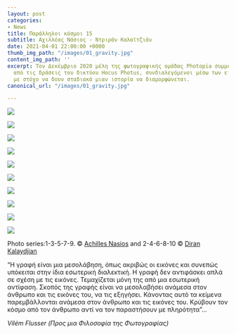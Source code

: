 ```yaml
---
layout: post
categories:
- News
title: Παράλληλοι κόσμοι 15
subtitle: Αχιλλέας Νάσιος - Ντριράν Καλαϊτζιάν
date: 2021-04-01 22:00:00 +0000
thumb_img_path: "/images/01_gravity.jpg"
content_img_path: ''
excerpt: Τον Δεκέμβριο 2020 μέλη της φωτογραφικής ομάδας Photopia συμμετείχαν σε μια
  από τις δράσεις του δικτύου Hocus Photus, συνδιαλεγόμενοι μέσω των εικόνων τους
  με στόχο να δουν σταδιακά μιαν ιστορία να διαμορφώνεται.
canonical_url: "/images/01_gravity.jpg"

---
```

![](/images/01_gravity.jpg)

![](/images/02-135223036_389216758809746_3170801629863265584_n.jpg)

![](/images/03-79597674_10220557446388508_5205455317134999552_o.jpg)

![](/images/04-135177658_1017057045488831_5628466825699203312_n.jpg)

![](/images/05-5dc79fb9-777b-4498-8c10-ad6b7cffb616.jpg)

![](/images/06-135285582_309595533775490_4380651424980974142_n.jpg)

![](/images/07-15871767_10211413828163767_7710515963672224917_n.jpg)

![](/images/08-136152112_160796349164997_4507588521597901525_n.jpg)

![](/images/09_mg_7732.jpg)

![](/images/10-135741531_4219245848092751_6773411350983491512_n.jpg)

Photo series:1-3-5-7-9. © <a href="https://anikon.org/" target="blank">Achilles Nasios</a>  and  2-4-6-8-10 © <a href="https://www.facebook.com/diran.kalaydjian" target="blank">Diran Kalaydjian</a>

“Η γραφή είναι μια μεσολάβηση, όπως ακριβώς οι εικόνες και συνεπώς υπόκειται στην ίδια εσωτερική διαλεκτική. Η γραφή δεν αντιφάσκει απλά σε σχέση με τις εικόνες. Τεμαχίζεται μόνη της από μια εσωτερική αντίφαση. Σκοπός της γραφής είναι να μεσολαβήσει ανάμεσα στον άνθρωπο και τις εικόνες του, να τις εξηγήσει. Κάνοντας αυτό τα κείμενα παρεμβάλλονται ανάμεσα στον άνθρωπο και τις εικόνες του. Κρύβουν τον κόσμο από τον άνθρωπο αντί να τον παραστήσουν με πληρότητα”…

_Vilém Flusser (Προς μια Φιλοσοφία της Φωτογραφίας)_